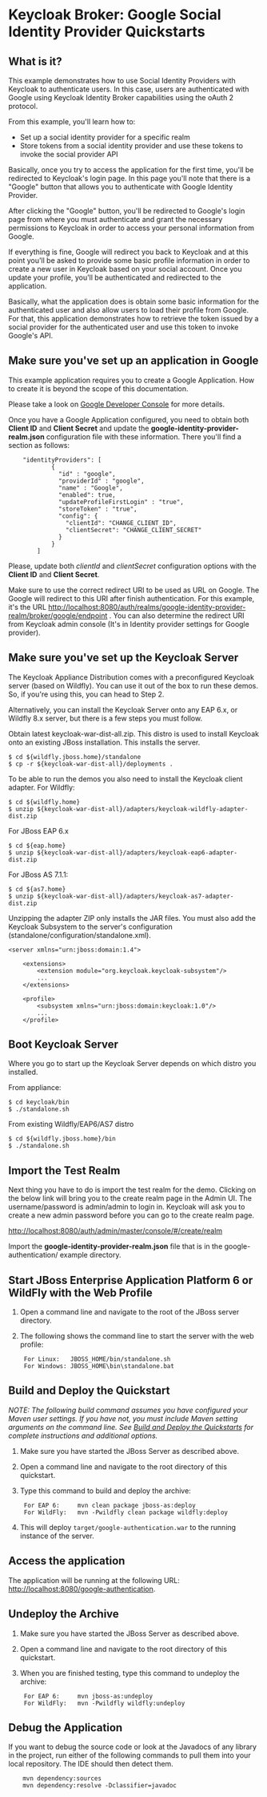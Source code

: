 # Keycloak Broker: Google Social Identity Provider Quickstarts

What is it?
-----------

This example demonstrates how to use Social Identity Providers with Keycloak to authenticate users. In this case,
users are authenticated with Google using Keycloak Identity Broker capabilities using the oAuth 2 protocol.

From this example, you'll learn how to:

* Set up a social identity provider for a specific realm
* Store tokens from a social identity provider and use these tokens to invoke the social provider API

Basically, once you try to access the application for the first time, you'll be redirected to Keycloak's login page.
In this page you'll note that there is a "Google" button that allows you to authenticate with Google Identity Provider.

After clicking the "Google" button, you'll be redirected to Google's login page from where you must authenticate
and grant the necessary permissions to Keycloak in order to access your personal information from Google.

If everything is fine, Google will redirect you back to Keycloak and at this point you'll be asked to provide some
basic profile information in order to create a new user in Keycloak based on your social account. Once you update your profile,
you'll be authenticated and redirected to the application.

Basically, what the application does is obtain some basic information for the authenticated user and also allow users to
load their profile from Google. For that, this application demonstrates how to retrieve the token issued by a social provider
for the authenticated user and use this token to invoke Google's API.

Make sure you've set up an application in Google
--------------------------------------

This example application requires you to create a Google Application. How to create it is beyond the scope of this
documentation.

Please take a look on [Google Developer Console](https://cloud.google.com/console/project) for more details.

Once you have a Google Application configured, you need to obtain both **Client ID** and **Client Secret** and update the
**google-identity-provider-realm.json** configuration file with these information. There you'll find a section as follows:

        "identityProviders": [
                {
                  "id" : "google",
                  "providerId" : "google",
                  "name" : "Google",
                  "enabled": true,
                  "updateProfileFirstLogin" : "true",
                  "storeToken" : "true",
                  "config": {
                    "clientId": "CHANGE_CLIENT_ID",
                    "clientSecret": "CHANGE_CLIENT_SECRET"
                  }
                }
            ]

Please, update both *clientId* and *clientSecret* configuration options with the **Client ID** and **Client Secret**.

Make sure to use the correct redirect URI to be used as URL on Google. The Google will redirect to this URI after finish authentication. For this example, it's the URL
[http://localhost:8080/auth/realms/google-identity-provider-realm/broker/google/endpoint](http://localhost:8080/auth/realms/google-identity-provider-realm/broker/google/endpoint) .
You can also determine the redirect URI from Keycloak admin console (It's in Identity provider settings for Google provider).

Make sure you've set up the Keycloak Server
--------------------------------------
The Keycloak Appliance Distribution comes with a preconfigured Keycloak server (based on Wildfly).  You can use it out of
the box to run these demos.  So, if you're using this, you can head to Step 2.

Alternatively, you can install the Keycloak Server onto any EAP 6.x, or Wildfly 8.x server, but there is
a few steps you must follow.

Obtain latest keycloak-war-dist-all.zip.  This distro is used to install Keycloak onto an existing JBoss installation.
This installs the server.

    $ cd ${wildfly.jboss.home}/standalone
    $ cp -r ${keycloak-war-dist-all}/deployments .

To be able to run the demos you also need to install the Keycloak client adapter. For Wildfly:

    $ cd ${wildfly.home}
    $ unzip ${keycloak-war-dist-all}/adapters/keycloak-wildfly-adapter-dist.zip

For JBoss EAP 6.x

    $ cd ${eap.home}
    $ unzip ${keycloak-war-dist-all}/adapters/keycloak-eap6-adapter-dist.zip

For JBoss AS 7.1.1:

    $ cd ${as7.home}
    $ unzip ${keycloak-war-dist-all}/adapters/keycloak-as7-adapter-dist.zip

Unzipping the adapter ZIP only installs the JAR files.  You must also add the Keycloak Subsystem to the server's
configuration (standalone/configuration/standalone.xml).

    <server xmlns="urn:jboss:domain:1.4">

        <extensions>
            <extension module="org.keycloak.keycloak-subsystem"/>
            ...
        </extensions>

        <profile>
            <subsystem xmlns="urn:jboss:domain:keycloak:1.0"/>
            ...
        </profile>

Boot Keycloak Server
---------------------------------------
Where you go to start up the Keycloak Server depends on which distro you installed.

From appliance:

```
$ cd keycloak/bin
$ ./standalone.sh
```


From existing Wildfly/EAP6/AS7 distro

```
$ cd ${wildfly.jboss.home}/bin
$ ./standalone.sh
```


Import the Test Realm
---------------------------------------
Next thing you have to do is import the test realm for the demo.  Clicking on the below link will bring you to the
create realm page in the Admin UI.  The username/password is admin/admin to login in.  Keycloak will ask you to
create a new admin password before you can go to the create realm page.

[http://localhost:8080/auth/admin/master/console/#/create/realm](http://localhost:8080/auth/admin/master/console/#/create/realm)

Import the **google-identity-provider-realm.json** file that is in the google-authentication/ example directory.


Start JBoss Enterprise Application Platform 6 or WildFly with the Web Profile
-------------------------

1. Open a command line and navigate to the root of the JBoss server directory.
2. The following shows the command line to start the server with the web profile:

        For Linux:   JBOSS_HOME/bin/standalone.sh
        For Windows: JBOSS_HOME\bin\standalone.bat


Build and Deploy the Quickstart
-------------------------

_NOTE: The following build command assumes you have configured your Maven user settings. If you have not, you must include Maven setting arguments on the command line. See [Build and Deploy the Quickstarts](../README.md#build-and-deploy-the-quickstarts) for complete instructions and additional options._

1. Make sure you have started the JBoss Server as described above.
2. Open a command line and navigate to the root directory of this quickstart.
3. Type this command to build and deploy the archive:

        For EAP 6:     mvn clean package jboss-as:deploy
        For WildFly:   mvn -Pwildfly clean package wildfly:deploy

4. This will deploy `target/google-authentication.war` to the running instance of the server.


Access the application
---------------------

The application will be running at the following URL: <http://localhost:8080/google-authentication>.


Undeploy the Archive
--------------------

1. Make sure you have started the JBoss Server as described above.
2. Open a command line and navigate to the root directory of this quickstart.
3. When you are finished testing, type this command to undeploy the archive:

        For EAP 6:     mvn jboss-as:undeploy
        For WildFly:   mvn -Pwildfly wildfly:undeploy


Debug the Application
------------------------------------

If you want to debug the source code or look at the Javadocs of any library in the project, run either of the following commands to pull them into your local repository. The IDE should then detect them.

        mvn dependency:sources
        mvn dependency:resolve -Dclassifier=javadoc
